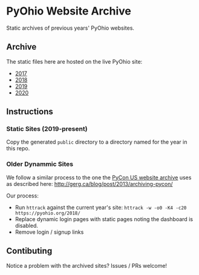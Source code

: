 PyOhio Website Archive
======================

Static archives of previous years' PyOhio websites. 

Archive
-------

The static files here are hosted on the live PyOhio site:

- [2017](https://www.pyohio.org/2017/)
- [2018](https://www.pyohio.org/2018/)
- [2019](https://www.pyohio.org/2019/)
- [2020](https://www.pyohio.org/2020/)

Instructions
------------

### Static Sites (2019-present)

Copy the generated `public` directory to a directory named for the year in this repo.
### Older Dynammic Sites

We follow a similar process to the one the [PyCon US website archive](https://github.com/PyCon/pycon-archive) uses as described here: http://gerg.ca/blog/post/2013/archiving-pycon/

Our process:

- Run `httrack` against the current year's site: `httrack -w -o0 -K4 -c20 https://pyohio.org/2018/`
- Replace dynamic login pages with static pages noting the dashboard is disabled.
- Remove login / signup links

Contibuting
-----------

Notice a problem with the archived sites? Issues / PRs welcome!

